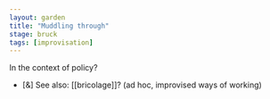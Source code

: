 ```yaml
---  
layout: garden
title: "Muddling through"
stage: bruck
tags: [improvisation]
---
```


In the context of policy?

- [&] See also: [[bricolage]]? (ad hoc, improvised ways of working)
